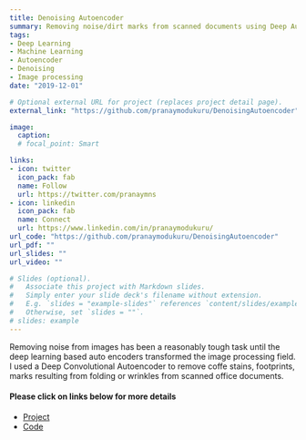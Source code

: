 ```yaml
---
title: Denoising Autoencoder
summary: Removing noise/dirt marks from scanned documents using Deep Autoencoder.
tags:
- Deep Learning
- Machine Learning
- Autoencoder
- Denoising
- Image processing
date: "2019-12-01"

# Optional external URL for project (replaces project detail page).
external_link: "https://github.com/pranaymodukuru/DenoisingAutoencoder"

image:
  caption:
  # focal_point: Smart

links:
- icon: twitter
  icon_pack: fab
  name: Follow
  url: https://twitter.com/pranaymns
- icon: linkedin
  icon_pack: fab
  name: Connect
  url: https://www.linkedin.com/in/pranaymodukuru/
url_code: "https://github.com/pranaymodukuru/DenoisingAutoencoder"
url_pdf: ""
url_slides: ""
url_video: ""

# Slides (optional).
#   Associate this project with Markdown slides.
#   Simply enter your slide deck's filename without extension.
#   E.g. `slides = "example-slides"` references `content/slides/example-slides.md`.
#   Otherwise, set `slides = ""`.
# slides: example
---
```


Removing noise from images has been a reasonably tough task until the deep learning based auto encoders transformed the image processing field. I used a Deep Convolutional Autoencoder to remove coffe stains, footprints, marks resulting from folding or wrinkles from scanned office documents.

#### Please click on links below for more details
* [Project](https://github.com/pranaymodukuru/DenoisingAutoencoder)
* [Code](https://github.com/pranaymodukuru/DenoisingAutoencoder/blob/master/DenoisingAutoEncoder_NoisyOfficeData.ipynb)
